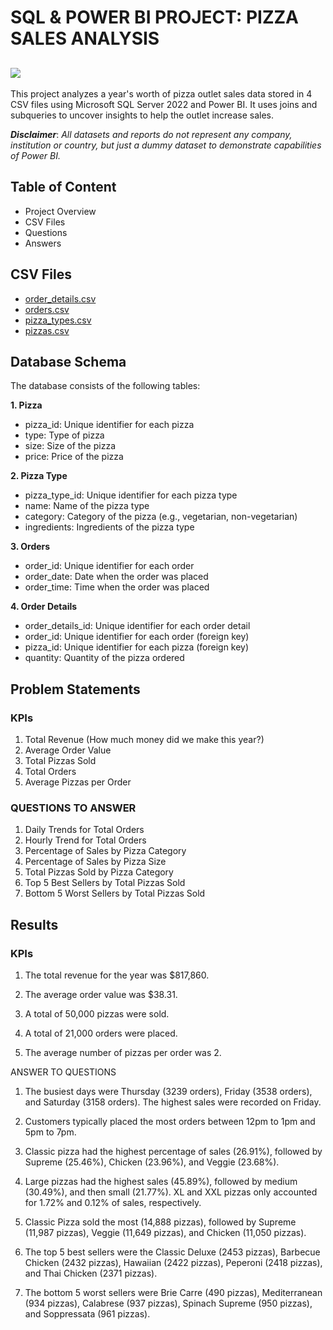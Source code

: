 # SQL & POWER BI PROJECT: PIZZA SALES ANALYSIS



![](https://media.licdn.com/dms/image/D5612AQHKbjDnZ0Na8A/article-cover_image-shrink_720_1280/0/1694736293921?e=2147483647&v=beta&t=rz3dde0PSX9wgKHOxcPe7zGkpjTQxPicgnvXpNMUKd8)
---
This project analyzes a year's worth of pizza outlet sales data stored in 4 CSV files using Microsoft SQL Server 2022 and Power BI. It uses joins and subqueries to uncover insights to help the outlet increase sales.

**_Disclaimer_**: _All datasets and reports do not represent any company, institution or country, but just a dummy dataset to demonstrate capabilities of Power BI._

## Table of Content
- Project Overview
- CSV Files
- Questions
- Answers

## CSV Files
- [order_details.csv](https://github.com/user-attachments/files/16329671/order_details.csv)
- [orders.csv](https://github.com/user-attachments/files/16329674/orders.csv)
- [pizza_types.csv](https://github.com/user-attachments/files/16329678/pizza_types.csv)
- [pizzas.csv](https://github.com/user-attachments/files/16329680/pizzas.csv)

## Database Schema
The database consists of the following tables:

**1. Pizza**
- pizza_id: Unique identifier for each pizza
- type: Type of pizza
- size: Size of the pizza
- price: Price of the pizza

**2. Pizza Type**
- pizza_type_id: Unique identifier for each pizza type
- name: Name of the pizza type
- category: Category of the pizza (e.g., vegetarian, non-vegetarian)
- ingredients: Ingredients of the pizza type
  
**3. Orders**
- order_id: Unique identifier for each order
- order_date: Date when the order was placed
- order_time: Time when the order was placed

**4. Order Details**
- order_details_id: Unique identifier for each order detail
- order_id: Unique identifier for each order (foreign key)
- pizza_id: Unique identifier for each pizza (foreign key)
- quantity: Quantity of the pizza ordered

## Problem Statements
### KPIs 
1. Total Revenue (How much money did we make this year?)
2. Average Order Value
3. Total Pizzas Sold
4. Total Orders
5. Average Pizzas per Order

### QUESTIONS TO ANSWER
1. Daily Trends for Total Orders
2. Hourly Trend for Total Orders
3. Percentage of Sales by Pizza Category
4. Percentage of Sales by Pizza Size
5. Total Pizzas Sold by Pizza Category
6. Top 5 Best Sellers by Total Pizzas Sold
7. Bottom 5 Worst Sellers by Total Pizzas Sold

## Results
### KPIs
1. The total revenue for the year was $817,860.

2. The average order value was $38.31.

3. A total of 50,000 pizzas were sold.

4. A total of 21,000 orders were placed.

5. The average number of pizzas per order was 2.

ANSWER TO QUESTIONS
1. The busiest days were Thursday (3239 orders), Friday (3538 orders), and Saturday (3158 orders). The highest sales were recorded on Friday.

2. Customers typically placed the most orders between 12pm to 1pm and 5pm to 7pm.

3. Classic pizza had the highest percentage of sales (26.91%), followed by Supreme (25.46%), Chicken (23.96%), and Veggie (23.68%).

4. Large pizzas had the highest sales (45.89%), followed by medium (30.49%), and then small (21.77%). XL and XXL pizzas only accounted for 1.72% and 0.12% of sales, respectively.

5. Classic Pizza sold the most (14,888 pizzas), followed by Supreme (11,987 pizzas), Veggie (11,649 pizzas), and Chicken (11,050 pizzas).

6. The top 5 best sellers were the Classic Deluxe (2453 pizzas), Barbecue Chicken (2432 pizzas), Hawaiian (2422 pizzas), Peperoni (2418 pizzas), and Thai Chicken (2371 pizzas).

7. The bottom 5 worst sellers were Brie Carre (490 pizzas), Mediterranean (934 pizzas), Calabrese (937 pizzas), Spinach Supreme (950 pizzas), and Soppressata (961 pizzas).

